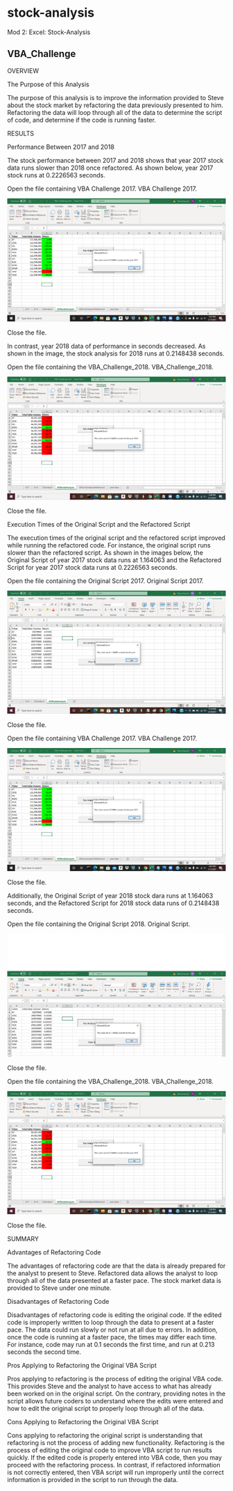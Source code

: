 # stock-analysis
Mod 2: Excel: Stock-Analysis 
## VBA_Challenge

OVERVIEW 

The Purpose of this Analysis 
	
The purpose of this analysis is to improve the information provided to Steve about the stock market by refactoring the data previously presented to him. Refactoring the data will loop through all of the data to determine the script of code, and determine if the code is running faster.  

RESULTS  

Performance Between 2017 and 2018
	
The stock performance between 2017 and 2018 shows that year 2017 stock data runs slower than 2018 once refactored. As shown below, year 2017 stock runs at 0.2226563 seconds. 

Open the file containing VBA Challenge 2017.
VBA Challenge 2017.

![](VBA_Challenge_2017.png)

Close the file.

In contrast, year 2018 data of performance in seconds decreased. As shown in the image, the stock analysis for 2018 runs at 0.2148438 seconds. 

Open the file containing the VBA_Challenge_2018.
VBA_Challenge_2018.

![VBA_Challenge_2018](./VBA_Challenge_2018.png)

Close the file. 
 
 Execution Times of the Original Script and the Refactored Script 

The execution times of the original script and the refactored script improved while running the refactored code. For instance, the original script runs slower than the refactored script. As shown in the images below, the Original Script of year 2017 stock data runs at 1.164063 and the Refactored Script for year 2017 stock data runs at 0.2226563 seconds.

Open the file containing the Original Script 2017.
Original Script 2017.

![](Original_Script_2017.png)

Close the file.

Open the file containing VBA Challenge 2017.
VBA Challenge 2017.

![](VBA_Challenge_2017.png)

Close the file.

Additionally, the Original Script of year 2018 stock dara runs at 1.164063 seconds, and the Refactored Script for 2018 stock data runs of 0.2148438 seconds.

Open the file containing the Original Script 2018.
Original Script.

![Original_Script_2018](./Original_Script_2018.png)

Close the file. 

Open the file containing the VBA_Challenge_2018.
VBA_Challenge_2018.

![VBA_Challenge_2018](./VBA_Challenge_2018.png)

Close the file. 


SUMMARY  

Advantages of Refactoring Code 
	
The advantages of refactoring code are that the data is already prepared for the analyst to present to Steve. Refactored data allows the analyst to loop through all of the data presented at a faster pace. The stock market data is provided to Steve under one minute.  

Disadvantages of Refactoring Code 

Disadvantages of refactoring code is editing the original code. If the edited code is improperly written to loop through the data to present at a faster pace. The data could run slowly or not run at all due to errors. In addition, once the code is running at a faster pace, the times may differ each time. For instance, code may run at 0.1 seconds the first time, and run at 0.213 seconds the second time. 

Pros Applying to Refactoring the Original VBA Script 

Pros applying to refactoring is the process of editing the original VBA code. This provides Steve and the analyst to have access to what has already been worked on in the original script. On the contrary, providing notes in the script allows future coders to understand where the edits were entered and how to edit the original script to properly loop through all of the data. 

Cons Applying to Refactoring the Original VBA Script 

Cons applying to refactoring the original script is understanding that refactoring is not the process of adding new functionality. Refactoring is the process of editing the original code to improve VBA script to run results quickly. If the edited code is properly entered into VBA code, then you may proceed with the refactoring process. In contrast, if refactored information is not correctly entered, then VBA script will run improperly until the correct information is provided in the script to run through the data. 
